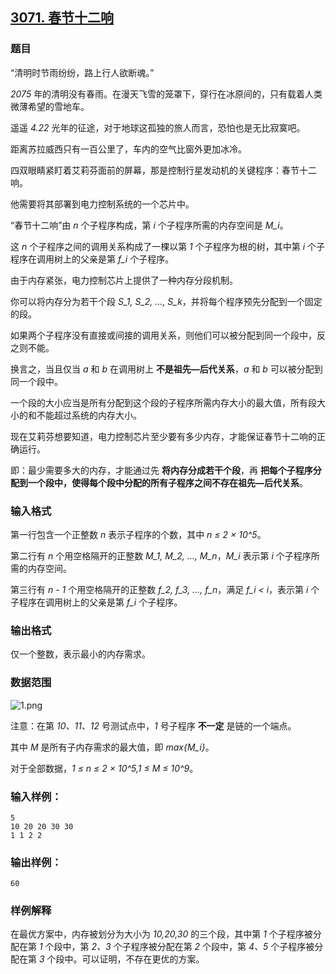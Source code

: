 ## [3071. 春节十二响](https://www.acwing.com/problem/content/3074/)

### 题目

“清明时节雨纷纷，路上行人欲断魂。”

*2075* 年的清明没有春雨。在漫天飞雪的笼罩下，穿行在冰原间的，只有载着人类微薄希望的雪地车。

遥遥 *4.22* 光年的征途，对于地球这孤独的旅人而言，恐怕也是无比寂寞吧。

距离苏拉威西只有一百公里了，车内的空气比窗外更加冰冷。

四双眼睛紧盯着艾莉芬面前的屏幕，那是控制行星发动机的关键程序：春节十二响。

他需要将其部署到电力控制系统的一个芯片中。

“春节十二响”由 *n* 个子程序构成，第 *i* 个子程序所需的内存空间是 *M_i*。

这 *n* 个子程序之间的调用关系构成了一棵以第 *1* 个子程序为根的树，其中第 *i* 个子程序在调用树上的父亲是第 *f_i* 个子程序。

由于内存紧张，电力控制芯片上提供了一种内存分段机制。

你可以将内存分为若干个段 *S_1, S_2, …, S_k*，并将每个程序预先分配到一个固定的段。

如果两个子程序没有直接或间接的调用关系，则他们可以被分配到同一个段中，反之则不能。

换言之，当且仅当 *a* 和 *b* 在调用树上 **不是祖先—后代关系**，*a* 和 *b* 可以被分配到同一个段中。

一个段的大小应当是所有分配到这个段的子程序所需内存大小的最大值，所有段大小的和不能超过系统的内存大小。

现在艾莉芬想要知道，电力控制芯片至少要有多少内存，才能保证春节十二响的正确运行。

即：最少需要多大的内存，才能通过先 **将内存分成若干个段**，再 **把每个子程序分配到一个段中，使得每个段中分配的所有子程序之间不存在祖先—后代关系**。

### 输入格式

第一行包含一个正整数 *n* 表示子程序的个数，其中 *n ≤ 2 × 10^5*。

第二行有 *n* 个用空格隔开的正整数 *M_1, M_2, …, M_n*，*M_i* 表示第 *i* 个子程序所需的内存空间。

第三行有 *n - 1* 个用空格隔开的正整数 *f_2, f_3, …, f_n*，满足 *f_i < i*，表示第 *i* 个子程序在调用树上的父亲是第 *f_i* 个子程序。

### 输出格式

仅一个整数，表示最小的内存需求。

### 数据范围

 ![1.png](https://cdn.acwing.com/media/article/image/2020/12/24/19_1e05ea0a45-1.png)

注意：在第 *10、11、12* 号测试点中，*1* 号子程序 **不一定** 是链的一个端点。

其中 *M* 是所有子内存需求的最大值，即 *max{M_i}*。

对于全部数据，*1 ≤ n ≤ 2 × 10^5,1 ≤ M ≤ 10^9*。

### 输入样例：

```
5
10 20 20 30 30
1 1 2 2
```

### 输出样例：

```
60
```

### 样例解释

在最优方案中，内存被划分为大小为 *10,20,30* 的三个段，其中第 *1* 个子程序被分配在第 *1* 个段中，第 *2、3* 个子程序被分配在第 *2* 个段中，第 *4、5* 个子程序被分配在第 *3* 个段中。可以证明，不存在更优的方案。
